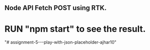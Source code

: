 ## Node API Fetch POST using RTK.

# RUN "npm start" to see the result.
"# assignment-5---play-with-json-placeholder-ajhar10" 
